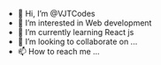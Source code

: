 - 👋 Hi, I’m @VJTCodes
- 👀 I’m interested in Web development
- 🌱 I’m currently learning React js
- 💞️ I’m looking to collaborate on ...
- 📫 How to reach me ...

<!---
VJTCodes/VJTCodes is a ✨ special ✨ repository because its `README.md` (this file) appears on your GitHub profile.
You can click the Preview link to take a look at your changes.
--->
